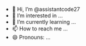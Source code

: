 - 👋 Hi, I’m @assistantcode27
- 👀 I’m interested in ...
- 🌱 I’m currently learning ...
- 📫 How to reach me ...
- 😄 Pronouns: ...


<!---
assistantcode27/assistantcode27 is a ✨ special ✨ repository because its `README.md` (this file) appears on your GitHub profile.
You can click the Preview link to take a look at your changes.
--->
